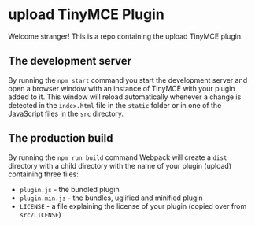 # upload TinyMCE Plugin

Welcome stranger! This is a repo containing the upload TinyMCE plugin.

## The development server

By running the `npm start` command you start the development server and open a browser window with an instance of TinyMCE with your plugin added to it. This window will reload automatically whenever a change is detected in the `index.html` file in the `static` folder or in one of the JavaScript files in the `src` directory.

## The production build

By running the `npm run build` command Webpack will create a `dist` directory with a child directory with the name of your plugin (upload) containing three files:

* `plugin.js` - the bundled plugin
* `plugin.min.js` - the bundles, uglified and minified plugin
* `LICENSE` - a file explaining the license of your plugin (copied over from `src/LICENSE`) 
